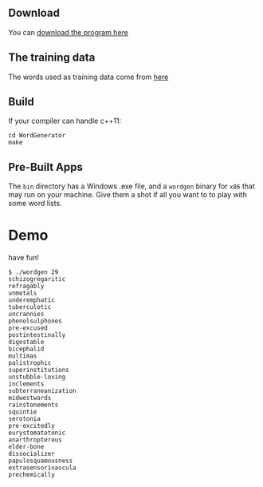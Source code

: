 ## Download
You can [download the program here](https://github.com/Spheya/WordGenerator/blob/master/bin/WordGenerator.exe?raw=true)

## The training data
The words used as training data come from [here](https://github.com/dwyl/english-words)

## Build

If your compiler can handle c++11:

```
cd WordGenerator
make
```

## Pre-Built Apps

The `bin` directory has a Windows .exe file, and a `wordgen` binary for `x86` that may run on your machine.  Give them a shot if all you want to to play with some word lists.

# Demo

have fun!

```
$ ./wordgen 29
schizogregaritic
refragably
unmetals
underemphatic
tuberculotic
uncrannies
phenolsulphones
pre-excused
postintestinally
digestable
bicephalid
multimas
palistrophic
superinstitutions
unstubble-loving
inclements
subterraneanization
midwestwards
rainstonements
squintie
serotonia
pre-excitedly
eurystomatotonic
anarthropterous
elder-bone
dissocializer
papulosquamousness
extrasensorivascula
prechemically
```